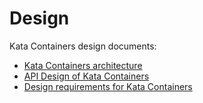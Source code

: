 # Design

Kata Containers design documents:

- [Kata Containers architecture](architecture.md)
- [API Design of Kata Containers](kata-api-design.md)
- [Design requirements for Kata Containers](kata-design-requirements.md)
